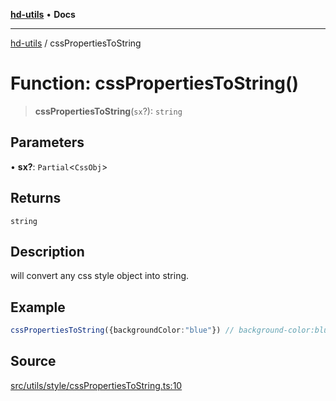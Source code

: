 [**hd-utils**](../README.md) • **Docs**

***

[hd-utils](../globals.md) / cssPropertiesToString

# Function: cssPropertiesToString()

> **cssPropertiesToString**(`sx`?): `string`

## Parameters

• **sx?**: `Partial`\<`CssObj`\>

## Returns

`string`

## Description

will convert any css style object into string.

## Example

```ts
cssPropertiesToString({backgroundColor:"blue"}) // background-color:blue;
```

## Source

[src/utils/style/cssPropertiesToString.ts:10](https://github.com/AhmadHddad/h-utils/blob/8e9e542f98b1a43a336ce585dc8666b21b0e894d/src/utils/style/cssPropertiesToString.ts#L10)
